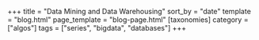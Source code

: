 +++
title = "Data Mining and Data Warehousing"
sort_by = "date"
template = "blog.html"
page_template = "blog-page.html"
[taxonomies]
category = ["algos"]
tags = ["series", "bigdata", "databases"]
+++
